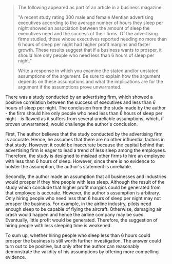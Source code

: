> The following appeared as part of an article in a business magazine.
>
> "A recent study rating 300 male and female Mentian advertising executives according to the average number of hours they sleep per night showed an association between the amount of sleep the executives need and the success of their firms. Of the advertising firms studied, those whose executives reported needing no more than 6 hours of sleep per night had higher profit margins and faster growth. These results suggest that if a business wants to prosper, it should hire only people who need less than 6 hours of sleep per night."
>
> Write a response in which you examine the stated and/or unstated assumptions of the argument. Be sure to explain how the argument depends on these assumptions and what the implications are for the argument if the assumptions prove unwarranted.

There was a study conducted by an advertising firm, which showed a positive correlation between the success of executives and less than 6 hours of sleep per night. The conclusion from the study made by the author - the firm should hire only people who need less than 6 hours of sleep per night - is flawed as it suffers from several unreliable assumptions, which, if proven unwarranted, would challenge the author's conclusion.

First, The author believes that the study conducted by the advertising firm is accurate. Hence, he assumes that there are no other influential factors in that study. However, it could be inaccurate because the capital behind that advertising firm is eager to lead a trend of less sleep among the employees. Therefore, the study is designed to mislead other firms to hire an employee with less than 6 hours of sleep. However, since there is no evidence to bolster the assumption, the author's statement is unreliable.

Secondly, the author made an assumption that all businesses and industries would prosper if they hire people with less sleep. Although the result of the study which conclude that higher profit margins could be generated from that employee is accurate. However, the author's assumption is arbitrary. Only hiring people who need less than 6 hours of sleep per night may not prosper the business. For example, in the airline industry, pilots need enough sleep to be capable of flying the aircraft. Otherwise, damaging air crash would happen and hence the airline company may be sued. Eventually, little profit would be generated. Therefore, the suggestion of hiring people with less sleeping time is weakened.

To sum up, whether hiring people who sleep less than 6 hours could prosper the business is still worth further investigation. The answer could turn out to be positive, but only after the author can reasonably demonstrate the validity of his assumptions by offering more compelling evidence.